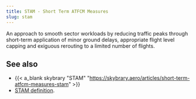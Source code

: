 ```yaml
---
title: STAM - Short Term ATFCM Measures
slug: stam
---
```


An approach to smooth sector workloads by reducing traffic peaks through
short-term application of minor ground delays, appropriate flight level
capping and exiguous rerouting to a limited number of flights.

## See also

* {{< a_blank skybrary "STAM" "https://skybrary.aero/articles/short-term-atfcm-measures-stam" >}}
* [STAM definition](/definition/short-term-atfcm-measures.md).
